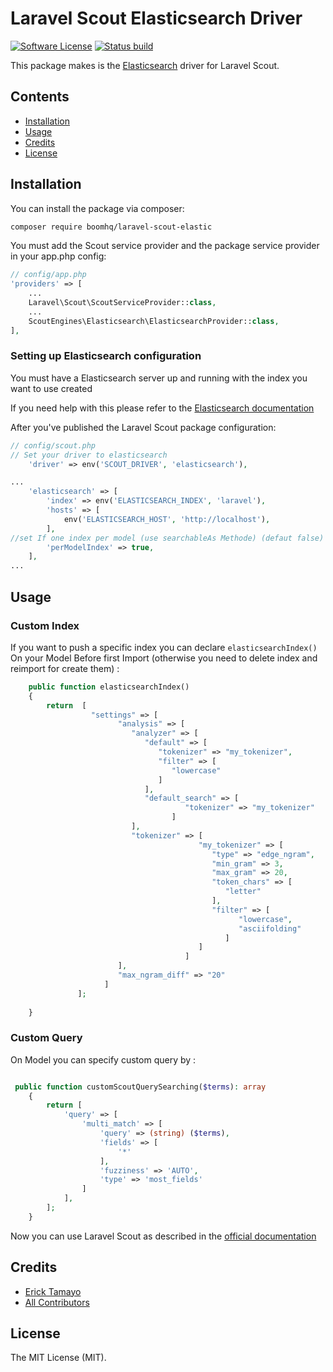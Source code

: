 # Laravel Scout Elasticsearch Driver

[![Software License](https://img.shields.io/badge/license-MIT-brightgreen.svg?style=flat-square)](LICENSE.md)
[![Status build](https://api.travis-ci.org/boomhq/laravel-scout-elastic.svg?branch=master)]()

This package makes is the [Elasticsearch](https://www.elastic.co/products/elasticsearch) driver for Laravel Scout.

## Contents

- [Installation](#installation)
- [Usage](#usage)
- [Credits](#credits)
- [License](#license)

## Installation

You can install the package via composer:

``` bash
composer require boomhq/laravel-scout-elastic
```

You must add the Scout service provider and the package service provider in your app.php config:

```php
// config/app.php
'providers' => [
    ...
    Laravel\Scout\ScoutServiceProvider::class,
    ...
    ScoutEngines\Elasticsearch\ElasticsearchProvider::class,
],
```

### Setting up Elasticsearch configuration
You must have a Elasticsearch server up and running with the index you want to use created

If you need help with this please refer to the [Elasticsearch documentation](https://www.elastic.co/guide/en/elasticsearch/reference/current/index.html)

After you've published the Laravel Scout package configuration:

```php
// config/scout.php
// Set your driver to elasticsearch
    'driver' => env('SCOUT_DRIVER', 'elasticsearch'),

...
    'elasticsearch' => [
        'index' => env('ELASTICSEARCH_INDEX', 'laravel'),
        'hosts' => [
            env('ELASTICSEARCH_HOST', 'http://localhost'),
        ],
//set If one index per model (use searchableAs Methode) (defaut false)
        'perModelIndex' => true,
    ],
...
```

## Usage

### Custom Index
If you want to push a specific index you can declare ```elasticsearchIndex() ``` On your Model Before first Import (otherwise you need to delete index and reimport for create them) :

```php
    public function elasticsearchIndex()
    {
        return  [
                  "settings" => [
                        "analysis" => [
                           "analyzer" => [
                              "default" => [
                                 "tokenizer" => "my_tokenizer", 
                                 "filter" => [
                                    "lowercase" 
                                 ] 
                              ], 
                              "default_search" => [
                                       "tokenizer" => "my_tokenizer" 
                                    ] 
                           ], 
                           "tokenizer" => [
                                          "my_tokenizer" => [
                                             "type" => "edge_ngram", 
                                             "min_gram" => 3, 
                                             "max_gram" => 20, 
                                             "token_chars" => [
                                                "letter" 
                                             ], 
                                             "filter" => [
                                                   "lowercase", 
                                                   "asciifolding" 
                                                ] 
                                          ] 
                                       ] 
                        ], 
                        "max_ngram_diff" => "20" 
                     ] 
               ]; 
                
    }
```
### Custom Query
On Model you can specify custom query by : 

```php

 public function customScoutQuerySearching($terms): array
    {
        return [
            'query' => [
                'multi_match' => [
                    'query' => (string) ($terms),
                    'fields' => [
                        '*'
                    ],
                    'fuzziness' => 'AUTO',
                    'type' => 'most_fields'
                ]
            ],
        ];
    }
```

Now you can use Laravel Scout as described in the [official documentation](https://laravel.com/docs/5.3/scout)
## Credits

- [Erick Tamayo](https://github.com/ericktamayo)
- [All Contributors](../../contributors)

## License

The MIT License (MIT).

